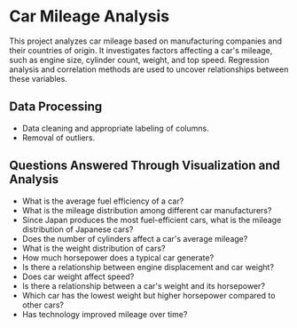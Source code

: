 # Car Mileage Analysis

This project analyzes car mileage based on manufacturing companies and their countries of origin. It investigates factors affecting a car's mileage, such as engine size, cylinder count, weight, and top speed. Regression analysis and correlation methods are used to uncover relationships between these variables.

## Data Processing
* Data cleaning and appropriate labeling of columns.
* Removal of outliers.

## Questions Answered Through Visualization and Analysis
* What is the average fuel efficiency of a car?
* What is the mileage distribution among different car manufacturers?
* Since Japan produces the most fuel-efficient cars, what is the mileage distribution of Japanese cars?
* Does the number of cylinders affect a car's average mileage?
* What is the weight distribution of cars?
* How much horsepower does a typical car generate?
* Is there a relationship between engine displacement and car weight?
* Does car weight affect speed?
* Is there a relationship between a car's weight and its horsepower?
* Which car has the lowest weight but higher horsepower compared to other cars?
* Has technology improved mileage over time?
